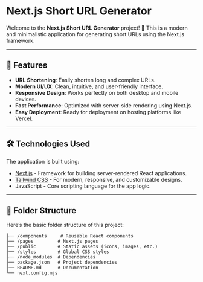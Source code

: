 # Next.js Short URL Generator

Welcome to the **Next.js Short URL Generator** project! 🚀 This is a modern and minimalistic application for generating short URLs using the Next.js framework.

---

## 🌟 Features

- **URL Shortening**: Easily shorten long and complex URLs.
- **Modern UI/UX**: Clean, intuitive, and user-friendly interface.
- **Responsive Design**: Works perfectly on both desktop and mobile devices.
- **Fast Performance**: Optimized with server-side rendering using Next.js.
- **Easy Deployment**: Ready for deployment on hosting platforms like Vercel.

---

## 🛠️ Technologies Used

The application is built using:

- [Next.js](https://nextjs.org/) - Framework for building server-rendered React applications.
- [Tailwind CSS](https://tailwindcss.com/) - For modern, responsive, and customizable designs.
- JavaScript - Core scripting language for the app logic.

---

## 📂 Folder Structure

Here’s the basic folder structure of this project:

```plaintext
├── /components     # Reusable React components
├── /pages         # Next.js pages
├── /public        # Static assets (icons, images, etc.)
├── /styles        # Global CSS styles
├── /node_modules  # Dependencies
├── package.json   # Project dependencies
├── README.md      # Documentation
└── next.config.mjs
